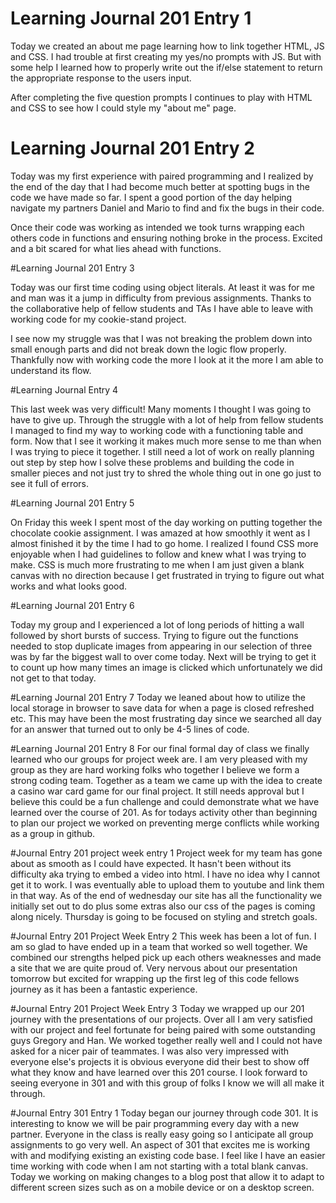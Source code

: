 # Learning Journal 201 Entry 1

Today we created an about me page learning how to link together HTML, JS and CSS. I had trouble at first creating my yes/no prompts with JS. But with some help I learned how to properly write out the if/else statement to return the appropriate response to the users input.

After completing the five question prompts I continues to play with HTML and CSS to see how I could style my "about me" page.

# Learning Journal 201 Entry 2

Today was my first experience with paired programming and I realized by the end of the day that I had become much better at spotting bugs in the code we have made so far. I spent a good portion of the day helping navigate my partners Daniel and Mario to find and fix the bugs in their code.

Once their code was working as intended we took turns wrapping each others code in functions and ensuring nothing broke in the process. Excited and a bit scared for what lies ahead with functions.

#Learning Journal 201 Entry 3

Today was our first time coding using object literals. At least it was for me and man was it a jump in difficulty from previous assignments. Thanks to the collaborative help of fellow students and TAs I have able to leave with working code for my cookie-stand project.

I see now my struggle was that I was not breaking the problem down into small enough parts and did not break down the logic flow properly. Thankfully now with working code the more I look at it the more I am able to understand its flow.

#Learning Journal Entry 4

This last week was very difficult! Many moments I thought I was going to have to give up. Through the struggle with a lot of help from fellow students I managed to find my way to working code with a functioning table and form. Now that I see it working it makes much more sense to me than when I was trying to piece it together. I still need a lot of work on really planning out step by step how I solve these problems and building the code in smaller pieces and not just try to shred the whole thing out in one go just to see it full of errors.

#Learning Journal 201 Entry 5

On Friday this week I spent most of the day working on putting together the chocolate cookie assignment. I was amazed at how smoothly it went as I almost finished it by the time I had to go home. I realized I found CSS more enjoyable when I had guidelines to follow and knew what I was trying to make. CSS is much more frustrating to me when I am just given a blank canvas with no direction because I get frustrated in trying to figure out what works and what looks good.

#Learning Journal 201 Entry 6

Today my group and I experienced a lot of long periods of hitting a wall followed by short bursts of success. Trying to figure out the functions needed to stop duplicate images from appearing in our selection of three was by far the biggest wall to over come today. Next will be trying to get it to count up how many times an image is clicked which unfortunately we did not get to that today.

#Learning Journal 201 Entry 7
Today we leaned about how to utilize the local storage in browser to save data for when a page is closed refreshed etc. This may have been the most frustrating day since we searched all day for an answer that turned out to only be 4-5 lines of code.

#Learning Journal 201 Entry 8
For our final formal day of class we finally learned who our groups for project week are. I am very pleased with my group as they are hard working folks who together I believe we form a strong coding team. Together as a team we came up with the idea to create a casino war card game for our final project. It still needs approval but I believe this could be a fun challenge and could demonstrate what we have learned over the course of 201. As for todays activity other than beginning to plan our project we worked on preventing merge conflicts while working as a group in github.

#Journal Entry 201 project week entry 1
Project week for my team has gone about as smooth as I could have expected. It hasn't been without its difficulty aka trying to embed a video into html. I have no idea why I cannot get it to work. I was eventually able to upload them to youtube and link them in that way. As of the end of wednesday our site has all the functionality we initially set out to do plus some extras also our css of the pages is coming along nicely. Thursday is going to be focused on styling and stretch goals.  

#Journal Entry 201 Project Week Entry 2
This week has been a lot of fun. I am so glad to have ended up in a team that worked so well together. We combined our strengths helped pick up each others weaknesses and made a site that we are quite proud of. Very nervous about our presentation tomorrow but excited for wrapping up the first leg of this code fellows journey as it has been a fantastic experience.

#Journal Entry 201 Project Week Entry 3
Today we wrapped up our 201 journey with the presentations of our projects. Over all I am very satisfied with our project and feel fortunate for being paired with some outstanding guys Gregory and Han. We worked together really well and I could not have asked for a nicer pair of teammates. I was also very impressed with everyone else's projects it is obvious everyone did their best to show off what they know and have learned over this 201 course. I look forward to seeing everyone in 301 and with this group of folks I know we will all make it through.

#Journal Entry 301 Entry 1
Today began our journey through code 301. It is interesting to know we will be pair programming every day with a new partner. Everyone in the class is really easy going so I anticipate all group assignments to go very well. An aspect of 301 that excites me is working with and modifying existing an existing code base. I feel like I have an easier time working with code when I am not starting with a total blank canvas. Today we working on making changes to a blog post that allow it to adapt to different screen sizes such as on a mobile device or on a desktop screen. 
